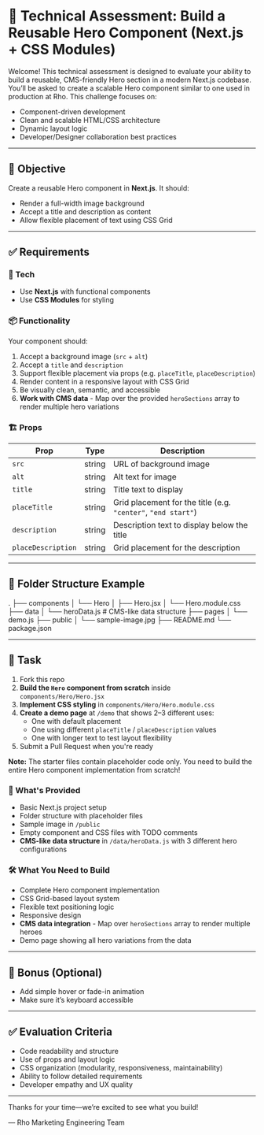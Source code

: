 # 🧪 Technical Assessment: Build a Reusable Hero Component (Next.js + CSS Modules)

Welcome! This technical assessment is designed to evaluate your ability to build a reusable, CMS-friendly Hero section in a modern Next.js codebase. You’ll be asked to create a scalable Hero component similar to one used in production at Rho. This challenge focuses on:

- Component-driven development  
- Clean and scalable HTML/CSS architecture  
- Dynamic layout logic  
- Developer/Designer collaboration best practices  

---

## 🧠 Objective

Create a reusable Hero component in **Next.js**. It should:

- Render a full-width image background  
- Accept a title and description as content  
- Allow flexible placement of text using CSS Grid  

---

## ✅ Requirements

### 🔧 Tech

- Use **Next.js** with functional components  
- Use **CSS Modules** for styling  

### 📦 Functionality
Your component should:

1. Accept a background image (`src` + `alt`)  
2. Accept a `title` and `description`  
3. Support flexible placement via props (e.g. `placeTitle`, `placeDescription`)  
4. Render content in a responsive layout with CSS Grid  
5. Be visually clean, semantic, and accessible
6. **Work with CMS data** - Map over the provided `heroSections` array to render multiple hero variations  

### 🏗️ Props

| Prop              | Type     | Description                                                  |
|-------------------|----------|--------------------------------------------------------------|
| `src`             | string   | URL of background image                                      |
| `alt`             | string   | Alt text for image                                           |
| `title`           | string   | Title text to display                                        |
| `placeTitle`      | string   | Grid placement for the title (e.g. `"center"`, `"end start"`)|
| `description`     | string   | Description text to display below the title                 |
| `placeDescription`| string   | Grid placement for the description                           |

---

## 📁 Folder Structure Example

.
├── components
│   └── Hero
│       ├── Hero.jsx
│       └── Hero.module.css
├── data
│   └── heroData.js          # CMS-like data structure
├── pages
│   └── demo.js
├── public
│   └── sample-image.jpg
├── README.md
└── package.json

---

## 🎯 Task

1. Fork this repo  
2. **Build the `Hero` component from scratch** inside `components/Hero/Hero.jsx`
3. **Implement CSS styling** in `components/Hero/Hero.module.css`
4. **Create a demo page** at `/demo` that shows 2–3 different uses:
   - One with default placement  
   - One using different `placeTitle` / `placeDescription` values  
   - One with longer text to test layout flexibility  
5. Submit a Pull Request when you're ready

**Note:** The starter files contain placeholder code only. You need to build the entire Hero component implementation from scratch!

### 🏁 What's Provided
- Basic Next.js project setup
- Folder structure with placeholder files
- Sample image in `/public`
- Empty component and CSS files with TODO comments
- **CMS-like data structure** in `/data/heroData.js` with 3 different hero configurations

### 🛠️ What You Need to Build
- Complete Hero component implementation
- CSS Grid-based layout system  
- Flexible text positioning logic
- Responsive design
- **CMS data integration** - Map over `heroSections` array to render multiple heroes
- Demo page showing all hero variations from the data

---

## 🧩 Bonus (Optional)

- Add simple hover or fade-in animation  
- Make sure it’s keyboard accessible  

---

## ✅ Evaluation Criteria

- Code readability and structure  
- Use of props and layout logic  
- CSS organization (modularity, responsiveness, maintainability)  
- Ability to follow detailed requirements  
- Developer empathy and UX quality  

---

Thanks for your time—we’re excited to see what you build!

— Rho Marketing Engineering Team

